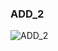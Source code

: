 ### ADD_2

![ADD_2](https://user-images.githubusercontent.com/116869307/214142966-3facb074-7909-40e0-a9c9-4588e1bfc938.png)
